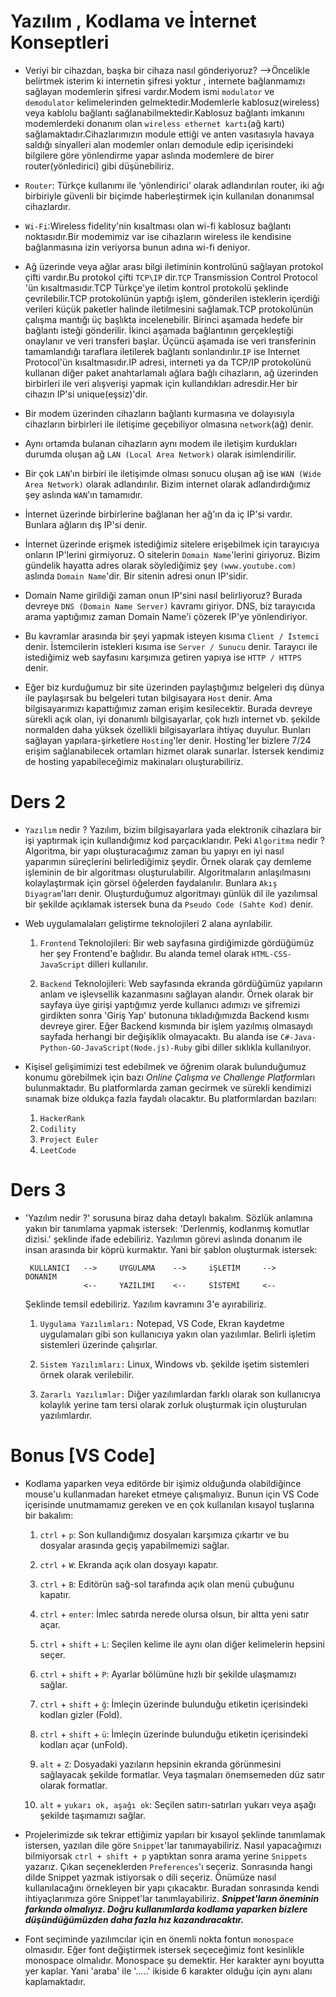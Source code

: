#     Yazılım , Kodlama ve İnternet Konseptleri
- Veriyi bir cihazdan, başka bir cihaza nasıl gönderiyoruz? -->Öncelikle belirtmek isterim ki internetin şifresi yoktur , internete bağlanmamızı sağlayan modemlerin şifresi vardır.Modem ismi `modulator` ve `demodulator` kelimelerinden gelmektedir.Modemlerle kablosuz(wireless) veya kablolu bağlantı sağlanabilmektedir.Kablosuz bağlantı imkanını modemlerdeki donanım olan `wireless ethernet kartı`(ağ kartı) sağlamaktadır.Cihazlarımızın module ettiği ve anten vasıtasıyla havaya saldığı sinyalleri alan modemler onları demodule edip içerisindeki bilgilere göre yönlendirme yapar aslında modemlere de birer router(yönledirici) gibi düşünebiliriz.

- `Router`: Türkçe kullanımı ile ‘yönlendirici’ olarak adlandırılan router, iki ağı birbiriyle güvenli bir biçimde haberleştirmek için kullanılan donanımsal cihazlardır.

- `Wi-Fi`:Wireless fidelity'nin kısaltması olan wi-fi kablosuz bağlantı noktasıdır.Bir modemimiz var ise cihazların wireless ile kendisine bağlanmasına izin veriyorsa bunun adına wi-fi deniyor.

- Ağ üzerinde veya ağlar arası bilgi iletiminin kontrolünü sağlayan protokol çifti vardır.Bu protokol çifti `TCP\IP` dir.`TCP` Transmission Control Protocol 'ün kısaltmasıdır.TCP Türkçe'ye iletim kontrol protokolü şeklinde çevrilebilir.TCP protokolünün yaptığı işlem, gönderilen isteklerin içerdiği verileri küçük paketler halinde iletilmesini sağlamak.TCP protokolünün çalışma mantığı üç başlıkta incelenebilir. Birinci aşamada hedefe bir bağlantı isteği gönderilir. İkinci aşamada bağlantının gerçekleştiği onaylanır ve veri transferi başlar. Üçüncü aşamada ise veri transferinin tamamlandığı taraflara iletilerek bağlantı sonlandırılır.`IP` ise Internet Protocol'ün kısaltmasıdır.IP adresi, interneti ya da TCP/IP protokolünü kullanan diğer paket anahtarlamalı ağlara bağlı cihazların, ağ üzerinden birbirleri ile veri alışverişi yapmak için kullandıkları adresdir.Her bir cihazın IP'si unique(eşsiz)'dir.

- Bir modem üzerinden cihazların bağlantı kurmasına ve dolayısıyla cihazların birbirleri ile iletişime geçebiliyor olmasına `network`(ağ) denir.

- Aynı ortamda bulanan cihazların aynı modem ile iletişim kurdukları durumda oluşan ağ `LAN (Local Area Network)` olarak isimlendirilir.

- Bir çok `LAN`'ın birbiri ile iletişimde olması sonucu oluşan ağ ise `WAN (Wide Area Network)` olarak adlandırılır. Bizim internet olarak adlandırdığımız şey aslında `WAN`'ın tamamıdır.

- İnternet üzerinde birbirlerine bağlanan her ağ'ın da iç IP'si vardır. Bunlara ağların dış IP'si denir. 

- İnternet üzerinde erişmek istediğimiz sitelere erişebilmek için tarayıcıya onların IP'lerini girmiyoruz. O sitelerin `Domain Name`'lerini giriyoruz. Bizim gündelik hayatta adres olarak söylediğimiz şey `(www.youtube.com)` aslında `Domain Name`'dir. Bir sitenin adresi onun IP'sidir. 

- Domain Name girildiği zaman onun IP'sini nasıl belirliyoruz? Burada devreye `DNS (Domain Name Server)` kavramı giriyor. DNS, biz tarayıcıda arama yaptığımız zaman Domain Name'i çözerek IP'ye yönlendiriyor.

- Bu kavramlar arasında bir şeyi yapmak isteyen kısıma `Client / İstemci` denir. İstemcilerin istekleri kısıma ise `Server / Sunucu` denir. Tarayıcı ile istediğimiz web sayfasını karşımıza getiren yapıya ise `HTTP / HTTPS` denir.

- Eğer biz kurduğumuz bir site üzerinden paylaştığımız belgeleri dış dünya ile paylaşırsak bu belgeleri tutan bilgisayara `Host` denir. Ama bilgisayarımızı kapattığımız zaman erişim kesilecektir. Burada devreye sürekli açık olan, iyi donanımlı bilgisayarlar, çok hızlı internet vb. şekilde normalden daha yüksek özellikli bilgisayarlara ihtiyaç duyulur. Bunları sağlayan yapılara-şirketlere `Hosting`'ler denir. Hosting'ler bizlere 7/24 erişim sağlanabilecek ortamları hizmet olarak sunarlar. İstersek kendimiz de hosting yapabileceğimiz makinaları oluşturabiliriz.

# Ders 2

- `Yazılım` nedir ? Yazılım, bizim bilgisayarlara yada elektronik cihazlara bir işi yaptırmak için kullandığımız kod parçacıklarıdır. Peki `Algoritma` nedir ? Algoritma, bir yapı oluşturacağımız zaman bu yapıyı en iyi nasıl yaparımın süreçlerini belirlediğimiz şeydir. Örnek olarak çay demleme işleminin de bir algoritması oluşturulabilir. Algoritmaların anlaşılmasını kolaylaştırmak için görsel öğelerden faydalanılır. Bunlara `Akış Diyagram`'ları denir. Oluşturduğumuz algoritmayı günlük dil ile yazılımsal bir şekilde açıklamak istersek buna da `Pseudo Code (Sahte Kod)` denir.

- Web uygulamalaları geliştirme teknolojileri 2 alana ayrılabilir. 
    
    1. `Frontend` Teknolojileri: Bir web sayfasına girdiğimizde gördüğümüz her şey Frontend'e bağlıdır. Bu alanda temel olarak `HTML-CSS-JavaScript` dilleri kullanılır.

    2. `Backend` Teknolojileri: Web sayfasında ekranda gördüğümüz yapıların anlam ve işlevsellik kazanmasını sağlayan alandır. Örnek olarak bir sayfaya üye girişi yaptığımız yerde kullanıcı adımızı ve şifremizi girdikten sonra 'Giriş Yap' butonuna tıkladığımızda Backend kısmı devreye girer. Eğer Backend kısmında bir işlem yazılmış olmasaydı sayfada herhangi bir değişiklik olmayacaktı. Bu alanda ise `C#-Java-Python-GO-JavaScript(Node.js)-Ruby` gibi diller sıklıkla kullanılıyor.

- Kişisel gelişimimizi test edebilmek ve öğrenim olarak bulunduğumuz konumu görebilmek için bazı *Online Çalışma ve Challenge Platform*ları bulunmaktadır. Bu platformlarda zaman gecirmek ve sürekli kendimizi sınamak bize oldukça fazla faydalı olacaktır. Bu platformlardan bazıları:

    1. `HackerRank`
    2. `Codility`
    3. `Project Euler`
    4. `LeetCode`
 
 # Ders 3
 
 - 'Yazılım nedir ?' sorusuna biraz daha detaylı bakalım. Sözlük anlamına yakın bir tanımlama yapmak istersek: 'Derlenmiş, kodlanmış komutlar dizisi.' şeklinde ifade edebiliriz. Yazılımın görevi aslında donanım ile insan arasında bir köprü kurmaktır. Yani bir şablon oluşturmak istersek:

        KULLANICI   -->     UYGULAMA    -->     iŞLETİM     -->     DONANIM
                    <--     YAZILIMI    <--     SİSTEMİ     <--     
                                   
    Şeklinde temsil edebiliriz. Yazılım kavramını 3'e ayırabiliriz.

    1. `Uygulama Yazılımları:` Notepad, VS Code, Ekran kaydetme uygulamaları gibi son kullanıcıya yakın olan yazılımlar. Belirli işletim sistemleri üzerinde çalışırlar.

    2. `Sistem Yazılımları:` Linux, Windows vb. şekilde işetim sistemleri örnek olarak verilebilir.

    3. `Zararlı Yazılımlar:` Diğer yazılımlardan farklı olarak son kullanıcıya kolaylık yerine tam tersi olarak zorluk oluşturmak için oluşturulan yazılımlardır.

# Bonus [VS Code]

- Kodlama yaparken veya editörde bir işimiz olduğunda olabildiğince mouse'u kullanmadan hareket etmeye çalışmalıyız. Bunun için VS Code içerisinde unutmamamız gereken ve en çok kullanılan kısayol tuşlarına bir bakalım:

    1. `ctrl` + `p`: Son kullandığımız dosyaları karşımıza çıkartır ve bu dosyalar arasında geçiş yapabilmemizi sağlar.

    2. `ctrl` + `W`: Ekranda açık olan dosyayı kapatır.

    3. `ctrl` + `B`: Editörün sağ-sol tarafında açık olan menü çubuğunu kapatır.

    4. `ctrl` + `enter`: İmlec satırda nerede olursa olsun, bir altta yeni satır açar.

    5. `ctrl` + `shift` + `L`: Seçilen kelime ile aynı olan diğer kelimelerin hepsini seçer.

    6. `ctrl` + `shift` + `P`: Ayarlar bölümüne hızlı bir şekilde ulaşmamızı sağlar.

    7. `ctrl` + `shift` + `ğ`: İmleçin üzerinde bulunduğu etiketin içerisindeki kodları gizler (Fold).
    
    8. `ctrl` + `shift` + `ü`: İmleçin üzerinde bulunduğu etiketin içerisindeki kodları açar (unFold).

    9. `alt` + `Z`: Dosyadaki yazıların hepsinin ekranda görünmesini sağlayacak şekilde formatlar. Veya taşmaları önemsemeden düz satır olarak formatlar.

    10. `alt` + `yukarı ok, aşağı ok`: Seçilen satırı-satırları yukarı veya aşağı şekilde taşımamızı sağlar. 

- Projelerimizde sık tekrar ettiğimiz yapıları bir kısayol şeklinde tanımlamak istersen, yazılan dile göre `Snippet`'lar tanımayabiliriz. Nasıl yapacağımızı bilmiyorsak `ctrl + shift + p` yaptıktan sonra arama yerine `Snippets` yazarız. Çıkan seçeneklerden `Preferences`'ı seçeriz. Sonrasında hangi dilde Snippet yazmak istiyorsak o dili seçeriz. Önümüze nasıl kullanılacağını örnekleyen bir yapı çıkacaktır. Buradan sonrasında kendi ihtiyaçlarımıza göre Snippet'lar tanımlayabiliriz. ***Snippet'ların öneminin farkında olmalıyız. Doğru kullanımlarda kodlama yaparken bizlere düşündüğümüzden daha fazla hız kazandıracaktır.***

- Font seçiminde yazılımcılar için en önemli nokta fontun `monospace` olmasıdır. Eğer font değiştirmek istersek seçeceğimiz font kesinlikle monospace olmalıdır. Monospace şu demektir. Her karakter aynı boyutta yer kaplar. Yani 'araba' ile '.....' ikiside 6 karakter olduğu için aynı alanı kaplamaktadır.

